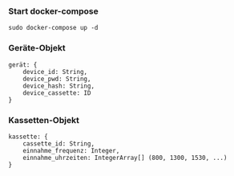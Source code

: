 ### Start docker-compose
``sudo docker-compose up -d``

### Geräte-Objekt
```
gerät: {
    device_id: String,
    device_pwd: String,
    device_hash: String,
    device_cassette: ID
}
```

### Kassetten-Objekt
```
kassette: {
    cassette_id: String,
    einnahme_frequenz: Integer,
    einnahme_uhrzeiten: IntegerArray[] (800, 1300, 1530, ...)
}
```
